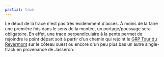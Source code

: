 ```yaml
---
partial: true
---
```


Le début de la trace n'est pas très évidemment d'accès. À moins de la faire une
première fois dans le sens de la montée, un portage/poussage sera obligatoire.
En effet, une trace perpendiculaire à la pente permet de rejoindre le point
départ soit à partir d'un chemin qui rejoint le [GRP Tour du
Revermont](/tags/grp-tour-du-revermont/) sur le côteau ouest ou encore
d'un peu plus bas un autre single-track en provenance de Jasseron.

